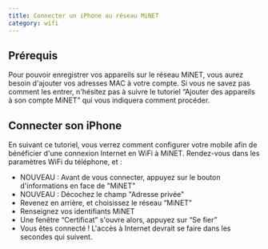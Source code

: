 ```yaml
---
title: Connecter un iPhone au réseau MiNET
category: wifi
---
```


## Prérequis

Pour pouvoir enregistrer vos appareils sur le réseau MiNET, vous aurez besoin d'ajouter vos adresses MAC à votre compte. Si vous ne savez pas comment les entrer, n'hésitez pas à suivre le tutoriel “Ajouter des appareils à son compte MiNET” qui vous indiquera comment procéder.

## Connecter son iPhone

En suivant ce tutoriel, vous verrez comment configurer votre mobile afin de bénéficier d'une connexion Internet en WiFi à MiNET. Rendez-vous dans les paramètres WiFi du téléphone, et :

- NOUVEAU : Avant de vous connecter, appuyez sur le bouton d'informations en face de "MiNET"
- NOUVEAU : Décochez le champ "Adresse privée"
- Revenez en arrière, et choisissez le réseau “MiNET”
- Renseignez vos identifiants MiNET
- Une fenêtre “Certificat” s'ouvre alors, appuyez sur “Se fier”
- Vous êtes connecté ! L'accès à Internet devrait se faire dans les secondes qui suivent.